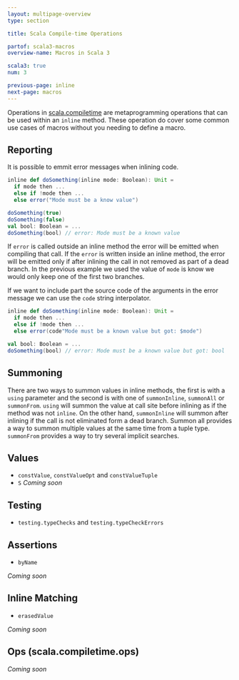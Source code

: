 ```yaml
---
layout: multipage-overview
type: section

title: Scala Compile-time Operations

partof: scala3-macros
overview-name: Macros in Scala 3

scala3: true
num: 3

previous-page: inline
next-page: macros
---
```


Operations in [scala.compiletime][compiletime-api] are metaprogramming operations that can be used within an `inline` method.
These operation do cover some common use cases of macros without you needing to define a macro.

## Reporting

It is possible to emmit error messages when inlining code.

```scala
inline def doSomething(inline mode: Boolean): Unit =
  if mode then ...
  else if !mode then ...
  else error("Mode must be a know value")

doSomething(true)
doSomething(false)
val bool: Boolean = ...
doSomething(bool) // error: Mode must be a known value
```

If `error` is called outside an inline method the error will be emitted when compiling that call.
If the `error` is written inside an inline method, the error will be emitted only if after inlining the call in not removed as part of a dead branch.
In the previous example we used the value of `mode` is know we would only keep one of the first two branches.

If we want to include part the source code of the arguments in the error message we can use the `code` string interpolator.

```scala
inline def doSomething(inline mode: Boolean): Unit =
  if mode then ...
  else if !mode then ...
  else error(code"Mode must be a known value but got: $mode")

val bool: Boolean = ...
doSomething(bool) // error: Mode must be a known value but got: bool
```

## Summoning

There are two ways to summon values in inline methods, the first is with a `using` parameter and the second is with one of `summonInline`, `summonAll` or `summonFrom`.
`using` will summon the value at call site before inlining as if the method was not `inline`.
On the other hand, `summonInline` will summon after inlining if the call is not eliminated form a dead branch.
Summon all provides a way to summon multiple values at the same time from a tuple type.
`summonFrom` provides a way to try several implicit searches.

## Values
* `constValue`, `constValueOpt` and `constValueTuple`
* `S`
*Coming soon*

## Testing
* `testing.typeChecks` and `testing.typeCheckErrors`

## Assertions
* `byName`

*Coming soon*

## Inline Matching
* `erasedValue`

*Coming soon*

## Ops (scala.compiletime.ops)
*Coming soon*


[best-practices]: ../best-practices
[compiletime]: compiletime
[faq]: ../faq
[inline]: inline
[macros]: macros
[migration-status]: https://scalacenter.github.io/scala-3-migration-guide/docs/macros/migration-status.html
[quotes]: quotes
[references]: ../other-resources
[tasty]: tasty-reflection
[compiletime-api]: https://dotty.epfl.ch/api/scala/compiletime/index.html
